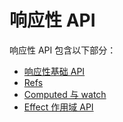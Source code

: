 # 响应性 API

响应性 API 包含以下部分：

- [响应性基础 API](/api/basic-reactivity.html)
- [Refs](/api/refs-api.html)
- [Computed 与 watch](/api/computed-watch-api.html)
- [Effect 作用域 API](/api/effect-scope.html)
